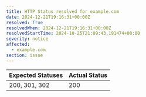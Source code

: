 ```yaml
---
title: HTTP Status resolved for example.com
date: 2024-12-21T19:16:31+00:00Z
resolved: True
resolvedWhen: 2024-12-21T19:16:31+00:00Z
resolvedStartTime: 2024-10-25T21:09:43.191474+00:00
severity: notice
affected:
  - example.com
section: issue
---
```


| Expected Statuses | Actual Status  |
|-------------------|----------------|
| 200, 301, 302 | 200 |

